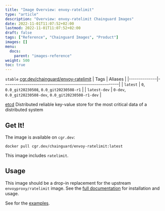 ```yaml
---
title: "Image Overview: envoy-ratelimit"
type: "article"
description: "Overview: envoy-ratelimit Chainguard Images"
date: 2022-11-01T11:07:52+02:00
lastmod: 2022-11-01T11:07:52+02:00
draft: false
tags: ["Reference", "Chainguard Images", "Product"]
images: []
menu:
  docs:
    parent: "images-reference"
weight: 500
toc: true
---
```


`stable` [cgr.dev/chainguard/envoy-ratelimit](https://github.com/chainguard-images/images/tree/main/images/envoy-ratelimit)
| Tags         | Aliases                                                  |
|--------------|----------------------------------------------------------|
| `latest`     | `0`, `0.0_git20230508`, `0.0_git20230508-r1`             |
| `latest-dev` | `0-dev`, `0.0_git20230508-dev`, `0.0_git20230508-r1-dev` |



[etcd](https://github.com/etcd-io/etcd) Distributed reliable key-value store for the most critical data of a distributed system

## Get It!

The image is available on `cgr.dev`:

```
docker pull cgr.dev/chainguard/envoy-ratelimit:latest
```

This image includes `ratelimit`.

## Usage

This image should be a drop-in replacement for the upstream `envoyproxy/ratelimit` image.
See the [full documentation](https://gateway.envoyproxy.io/latest/user/rate-limit.html) for installation and usage.

See for the [examples](https://github.com/envoyproxy/ratelimit#examples).

